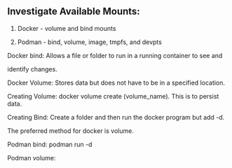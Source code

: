 ## Investigate Available Mounts: 

1. Docker - volume and bind mounts

2. Podman - bind, volume, image, tmpfs, and devpts   

Docker bind: Allows a file or folder to run in a running container to see and

identify changes. 

Docker Volume: Stores data but does not have to be in a specified location. 

Creating Volume: docker volume create (volume_name). This is to persist data. 

Creating Bind: Create a folder and then run the docker program but add -d\.

The preferred method for docker is volume.

Podman bind: podman run -d 

Podman volume: 
